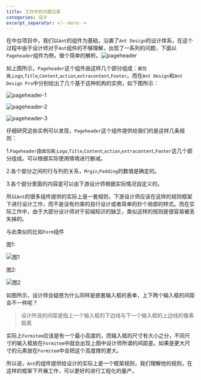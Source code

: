 ```yaml
---
title: 工作中的问题记录
categories: 设计
excerpt_separator: <!--more-->
---
```


​	在中台项目中，我们以`Ant`的组件为基础，沿袭了`Ant Design`的设计体系，在这个过程中由于设计师对于`Ant`组件的不够理解，出现了一系列的问题，下面以`Pageheader`组件为例，做个简单的解析。![pageheader](/Users/apple/skottiewang.github.io/wp-content/uploads/2019/04/pageheader.png)

如上图所示，`Pageheader`这个组件由这样几个部分组成：`面包屑`,`Logo`,`Title`,`Content`,`action`,`extracontent`,`Footer`。而在`Ant Design`和`Ant Design Pro`中分别给出了几个基于这种机构的实例，如下图所示：

<!--more-->

![pageheader-1](/Users/apple/skottiewang.github.io/wp-content/uploads/2019/04/pageheader-1.png)

![pageheader-2](/Users/apple/skottiewang.github.io/wp-content/uploads/2019/04/pageheader-2.png)

![pageheader-3](/Users/apple/skottiewang.github.io/wp-content/uploads/2019/04/pageheader-3.png)

仔细研究这些实例可以发现，`Pageheader`这个组件提供给我们的是这样几条规则：

1.`Pageheader`由`面包屑`,`Logo`,`Title`,`Content`,`action`,`extracontent`,`Footer`这几个部分组成。可以根据实际使用情境进行删减。

2.各个部分之间的行与列的关系，`Mrgin`,`Padding`的数值是确定的。

3.各个部分里面的内容是可以由下游设计师根据实际情况自定义的。

所以`Ant`的很多组件提供的实际上是一套规则，下游设计师应该在这样的规则框架下进行设计工作，而不是没有约束的自行设计或者简单的抄个局部的样式。而在实际工作中，由于大部分设计师对于前端知识的缺乏，类似这样的规则是很容易被丢失掉的。

与此类似的比如`Form`组件

图1:

![图1](/Users/apple/skottiewang.github.io/wp-content/uploads/2019/04/图1.png)

图2:

![图2](/Users/apple/skottiewang.github.io/wp-content/uploads/2019/04/图2.png)

如图所示，设计师会疑惑为什么同样是嵌套输入框的表单，上下两个输入框的间距会不一样呢？

> 设计所说的间距是指上一个输入框的下边线与下一个输入框的上边线的像素距离

实际上`Formitem`应该是有一个最小高度的，而输入框的尺寸有大小之分，不同尺寸的输入框放在`Formitem`中就会出现上图中设计师所谓的间距差。如果是更大尺寸的元素放在`Formitem`中会把这个高度撑的更大。

所以说，`Ant`的组件提供给设计的实际上是一个框架规则，我们理解他的规则，在这样的框架下开展工作，可以更好的进行工程化的量产。

